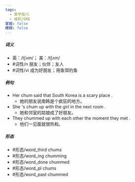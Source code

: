 ```yaml
---
tags:
  - 首字母/C
  - 级别/GRE
掌握: false
模糊: false
---
```

##### 词义
- 英：/tʃʌm/； 美：/tʃʌm/
- #词性/n  朋友；伙伴；友人
- #词性/vi  成为好朋友；用鱼饵钓鱼
##### 例句
- Her chum said that South Korea is a scary place .
	- 她的朋友说南韩是个疯狂的地方。
- She 's chum up with the girl in the next room .
	- 她和邻室的姑娘成了好朋友。
- They chummed up with each other the moment they met .
	- 他们一见面就很热和。
##### 形态
- #形态/word_third chums
- #形态/word_ing chumming
- #形态/word_done chummed
- #形态/word_pl chums
- #形态/word_past chummed
